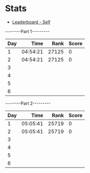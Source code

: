 # Stats

- [Leaderboard - Self](https://adventofcode.com/2024/leaderboard/self)

--------Part 1---------

| Day |     Time |  Rank | Score |
| --- | -------: | ----: | ----- |
| 1   | 04:54:21 | 27125 |     0 |
| 2   | 04:54:21 | 27125 |     0 |
| 3   |          |       |       |
| 4   |          |       |       |
| 5   |          |       |       |
| 6   |          |       |       |

--------Part 2---------

| Day |     Time |  Rank | Score |
| --- | -------: | ----: | ----- |
| 1   | 05:05:41 | 25719 |     0 |
| 2   | 05:05:41 | 25719 |     0 |
| 3   |          |       |       |
| 4   |          |       |       |
| 5   |          |       |       |
| 6   |          |       |       |
